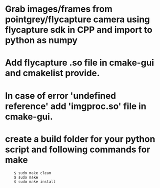 # Grab images/frames from pointgrey/flycapture camera using flycapture sdk in CPP and import to python as numpy

# Add flycapture .so file in cmake-gui and cmakelist provide.

# In case of error 'undefined reference' add 'imgproc.so' file in cmake-gui.

# create a build folder for your python script and following commands for make 
        $ sudo make clean
        $ sudo make
        $ sudo make install
        
